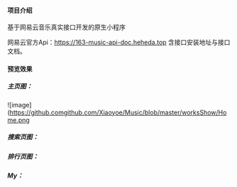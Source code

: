 #### 项目介绍
基于网易云音乐真实接口开发的原生小程序

网易云官方Api：https://163-music-api-doc.heheda.top
含接口安装地址与接口文档。

#### 预览效果
##### 主页图：
![image](https://github.comgithub.com/Xiaoyoe/Music/blob/master/worksShow/Home.png
<!-- ![](https://huatu.98youxi.com/markdown/work/uploads/upload_eb60d35c1b2131d0810bd14499d3ec1a.png) -->

<!-- ![image](https://github.comgithub.com/Xiaoyoe/Music/blob/master/要传入的图片的名称.png -->
##### 搜索页图：
##### 排行页图：
##### My：
